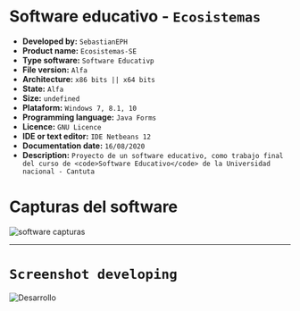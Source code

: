 <h1>Software educativo - <code>Ecosistemas</code></h1>

* __Developed by:__ `SebastianEPH`
* __Product name:__ `Ecosistemas-SE`
* __Type software:__ `Software Educativp`
* __File version:__ `Alfa`
* __Architecture:__ `x86 bits || x64 bits`
* __State:__ `Alfa`
* __Size:__ `undefined`
* __Plataform:__ `Windows 7, 8.1, 10`
* __Programming language:__ `Java Forms`
* __Licence:__ `GNU Licence`
* __IDE or text editor:__ `IDE Netbeans 12`
* __Documentation date:__ `16/08/2020`
* __Description:__ `Proyecto de un software educativo, como trabajo final del curso de <code>Software Educativo</code> de la Universidad nacional - Cantuta`

<h1>Capturas del software</h1>
<img src="https://imgur.com/jSAG6U1.png" alt="software capturas ">


---
<h1><code>Screenshot developing </code></h1>
<img src="https://imgur.com/sqDvX9y.png" alt="Desarrollo">